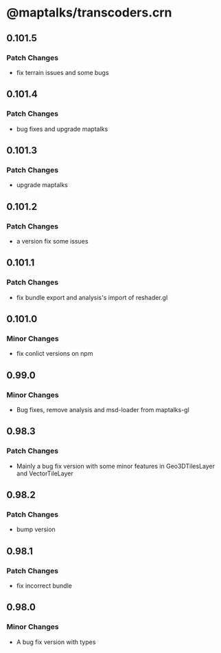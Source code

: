 # @maptalks/transcoders.crn

## 0.101.5

### Patch Changes

- fix terrain issues and some bugs

## 0.101.4

### Patch Changes

- bug fixes and upgrade maptalks

## 0.101.3

### Patch Changes

- upgrade maptalks

## 0.101.2

### Patch Changes

- a version fix some issues

## 0.101.1

### Patch Changes

- fix bundle export and analysis's import of reshader.gl

## 0.101.0

### Minor Changes

- fix conlict versions on npm

## 0.99.0

### Minor Changes

- Bug fixes, remove analysis and msd-loader from maptalks-gl

## 0.98.3

### Patch Changes

- Mainly a bug fix version with some minor features in Geo3DTilesLayer and VectorTileLayer

## 0.98.2

### Patch Changes

- bump version

## 0.98.1

### Patch Changes

- fix incorrect bundle

## 0.98.0

### Minor Changes

- A bug fix version with types
